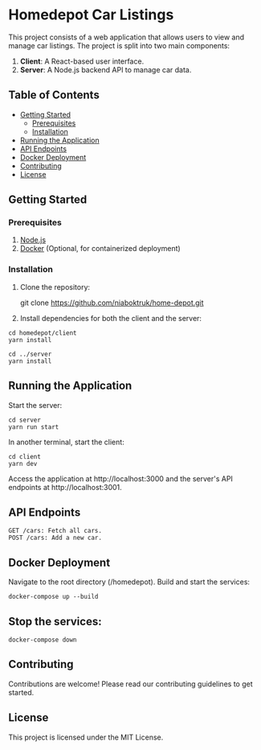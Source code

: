 # Homedepot Car Listings

This project consists of a web application that allows users to view and manage car listings. The project is split into two main components:

1. **Client**: A React-based user interface.
2. **Server**: A Node.js backend API to manage car data.

## Table of Contents

- [Getting Started](#getting-started)
  - [Prerequisites](#prerequisites)
  - [Installation](#installation)
- [Running the Application](#running-the-application)
- [API Endpoints](#api-endpoints)
- [Docker Deployment](#docker-deployment)
- [Contributing](#contributing)
- [License](#license)

## Getting Started

### Prerequisites

1. [Node.js](https://nodejs.org/)
2. [Docker](https://www.docker.com/) (Optional, for containerized deployment)

### Installation

1. Clone the repository:

	git clone https://github.com/niaboktruk/home-depot.git

2. Install dependencies for both the client and the server:

```
cd homedepot/client
yarn install
```

```
cd ../server
yarn install
```

## Running the Application

Start the server:

```
cd server
yarn run start
```

In another terminal, start the client:

```
cd client
yarn dev
```

Access the application at http://localhost:3000 and the server's API endpoints at http://localhost:3001.

## API Endpoints

```
GET /cars: Fetch all cars.
POST /cars: Add a new car.
```

## Docker Deployment

Navigate to the root directory (/homedepot).
Build and start the services:

```
docker-compose up --build
```

## Stop the services:

```
docker-compose down
```

## Contributing
Contributions are welcome! Please read our contributing guidelines to get started.

## License
This project is licensed under the MIT License.
